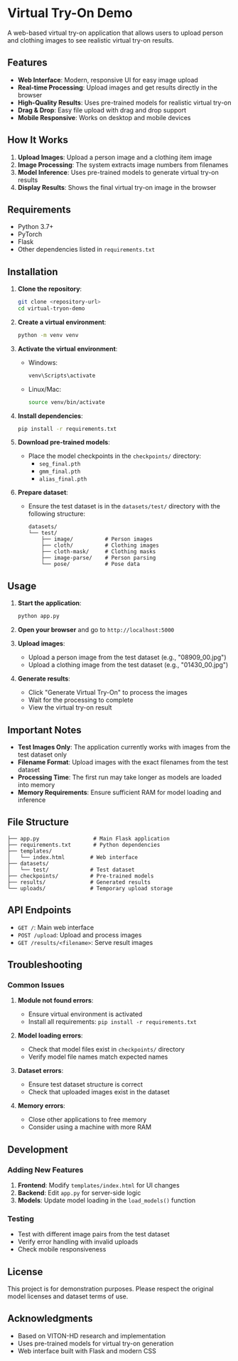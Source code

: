 # Virtual Try-On Demo

A web-based virtual try-on application that allows users to upload person and clothing images to see realistic virtual try-on results.

## Features

- **Web Interface**: Modern, responsive UI for easy image upload
- **Real-time Processing**: Upload images and get results directly in the browser
- **High-Quality Results**: Uses pre-trained models for realistic virtual try-on
- **Drag & Drop**: Easy file upload with drag and drop support
- **Mobile Responsive**: Works on desktop and mobile devices

## How It Works

1. **Upload Images**: Upload a person image and a clothing item image
2. **Image Processing**: The system extracts image numbers from filenames
3. **Model Inference**: Uses pre-trained models to generate virtual try-on results
4. **Display Results**: Shows the final virtual try-on image in the browser

## Requirements

- Python 3.7+
- PyTorch
- Flask
- Other dependencies listed in `requirements.txt`

## Installation

1. **Clone the repository**:
   ```bash
   git clone <repository-url>
   cd virtual-tryon-demo
   ```

2. **Create a virtual environment**:
   ```bash
   python -m venv venv
   ```

3. **Activate the virtual environment**:
   - Windows:
     ```bash
     venv\Scripts\activate
     ```
   - Linux/Mac:
     ```bash
     source venv/bin/activate
     ```

4. **Install dependencies**:
   ```bash
   pip install -r requirements.txt
   ```

5. **Download pre-trained models**:
   - Place the model checkpoints in the `checkpoints/` directory:
     - `seg_final.pth`
     - `gmm_final.pth`
     - `alias_final.pth`

6. **Prepare dataset**:
   - Ensure the test dataset is in the `datasets/test/` directory with the following structure:
     ```
     datasets/
     └── test/
         ├── image/          # Person images
         ├── cloth/          # Clothing images
         ├── cloth-mask/     # Clothing masks
         ├── image-parse/    # Person parsing
         └── pose/           # Pose data
     ```

## Usage

1. **Start the application**:
   ```bash
   python app.py
   ```

2. **Open your browser** and go to `http://localhost:5000`

3. **Upload images**:
   - Upload a person image from the test dataset (e.g., "08909_00.jpg")
   - Upload a clothing image from the test dataset (e.g., "01430_00.jpg")

4. **Generate results**:
   - Click "Generate Virtual Try-On" to process the images
   - Wait for the processing to complete
   - View the virtual try-on result

## Important Notes

- **Test Images Only**: The application currently works with images from the test dataset only
- **Filename Format**: Upload images with the exact filenames from the test dataset
- **Processing Time**: The first run may take longer as models are loaded into memory
- **Memory Requirements**: Ensure sufficient RAM for model loading and inference

## File Structure

```
├── app.py                 # Main Flask application
├── requirements.txt       # Python dependencies
├── templates/
│   └── index.html        # Web interface
├── datasets/
│   └── test/             # Test dataset
├── checkpoints/          # Pre-trained models
├── results/              # Generated results
└── uploads/              # Temporary upload storage
```

## API Endpoints

- `GET /`: Main web interface
- `POST /upload`: Upload and process images
- `GET /results/<filename>`: Serve result images

## Troubleshooting

### Common Issues

1. **Module not found errors**:
   - Ensure virtual environment is activated
   - Install all requirements: `pip install -r requirements.txt`

2. **Model loading errors**:
   - Check that model files exist in `checkpoints/` directory
   - Verify model file names match expected names

3. **Dataset errors**:
   - Ensure test dataset structure is correct
   - Check that uploaded images exist in the dataset

4. **Memory errors**:
   - Close other applications to free memory
   - Consider using a machine with more RAM

## Development

### Adding New Features

1. **Frontend**: Modify `templates/index.html` for UI changes
2. **Backend**: Edit `app.py` for server-side logic
3. **Models**: Update model loading in the `load_models()` function

### Testing

- Test with different image pairs from the test dataset
- Verify error handling with invalid uploads
- Check mobile responsiveness

## License

This project is for demonstration purposes. Please respect the original model licenses and dataset terms of use.

## Acknowledgments

- Based on VITON-HD research and implementation
- Uses pre-trained models for virtual try-on generation
- Web interface built with Flask and modern CSS
